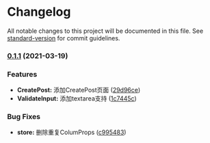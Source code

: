 # Changelog

All notable changes to this project will be documented in this file. See [standard-version](https://github.com/conventional-changelog/standard-version) for commit guidelines.

### [0.1.1](https://github.com/776A0A/zh/compare/v0.1.0...v0.1.1) (2021-03-19)


### Features

* **CreatePost:** 添加CreatePost页面 ([29d96ce](https://github.com/776A0A/zh/commit/29d96ce449c7b99bf7c465bacc93d7d92d5b83e9))
* **ValidateInput:** 添加textarea支持 ([1c7445c](https://github.com/776A0A/zh/commit/1c7445c695dd586d47cabbbe54d1dd411c73ad7d))


### Bug Fixes

* **store:** 删除重复ColumProps ([c995483](https://github.com/776A0A/zh/commit/c995483b2e73a82837ddd7f41061c1473fce29e4))
